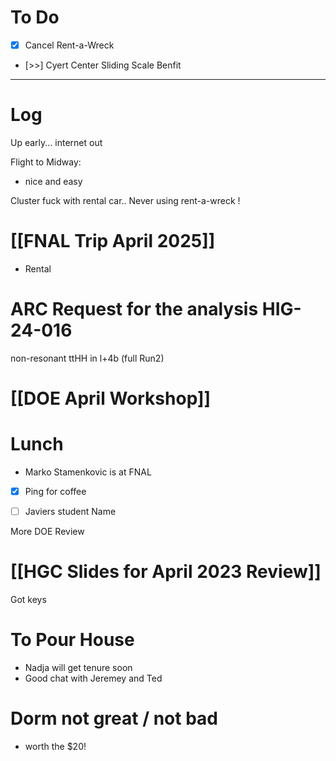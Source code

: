 
# To Do

- [x] Cancel Rent-a-Wreck 
- [>>] Cyert Center Sliding Scale Benfit 


---

# Log

Up early... internet out

Flight to Midway:
- nice and easy

Cluster fuck with rental car.. Never using rent-a-wreck !

# [[FNAL Trip April 2025]]
- Rental 

# ARC Request for the analysis HIG-24-016  
non-resonant ttHH in l+4b (full Run2)

# [[DOE April Workshop]]


# Lunch
- Marko Stamenkovic is at FNAL 
- [x] Ping for coffee
- [ ] Javiers student Name


More DOE Review

# [[HGC Slides for April 2023 Review]]


Got keys

# To Pour House
- Nadja will get tenure soon
- Good chat with Jeremey and Ted

# Dorm not great / not bad
- worth the $20!


